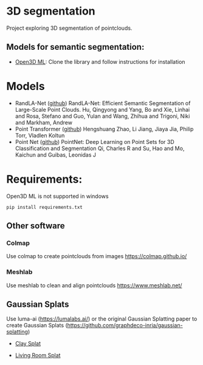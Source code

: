 # 3D segmentation

Project exploring 3D segmentation of pointclouds.


## Models for semantic segmentation:

- [Open3D ML](https://github.com/isl-org/Open3D-ML/tree/main?tab=readme-ov-file#model-zoo): 
Clone the library and follow instructions for installation

# Models
- RandLA-Net ([github](https://github.com/QingyongHu/RandLA-Net)) RandLA-Net: Efficient Semantic Segmentation of Large-Scale Point Clouds.
Hu, Qingyong and Yang, Bo and Xie, Linhai and Rosa, Stefano and Guo, Yulan and Wang, Zhihua and Trigoni, Niki and Markham, Andrew
- Point Transformer ([github](https://github.com/Pointcept/Pointcept))
Hengshuang Zhao, Li Jiang, Jiaya Jia, Philip Torr, Vladlen Koltun
- Point Net ([github](https://github.com/charlesq34/pointnet)) PointNet: Deep Learning on Point Sets for 3D Classification and Segmentation
Qi, Charles R and Su, Hao and Mo, Kaichun and Guibas, Leonidas J

# Requirements:
Open3D ML is not supported in windows

```
pip install requirements.txt
```

## Other software

### Colmap

Use colmap to create pointclouds from images https://colmap.github.io/

### Meshlab

Use meshlab to clean and align pointclouds https://www.meshlab.net/

## Gaussian Splats

Use luma-ai (https://lumalabs.ai/) or the original  Gaussian Splatting paper to create Gaussian Splats (https://github.com/graphdeco-inria/gaussian-splatting)

- [Clay Splat](https://lumalabs.ai/embed/4ae1a520-3c74-485f-85a2-c3138121914a?mode=sparkles&background=%23ffffff&color=%23000000&showTitle=true&loadBg=true&logoPosition=bottom-left&infoPosition=bottom-right&cinematicVideo=undefined&showMenu=false)

- [Living Room Splat](https://lumalabs.ai/embed/27aaa0e4-6042-448f-ae50-5db06eff379b?mode=sparkles&background=%23ffffff&color=%23000000&showTitle=true&loadBg=true&logoPosition=bottom-left&infoPosition=bottom-right&cinematicVideo=undefined&showMenu=false)